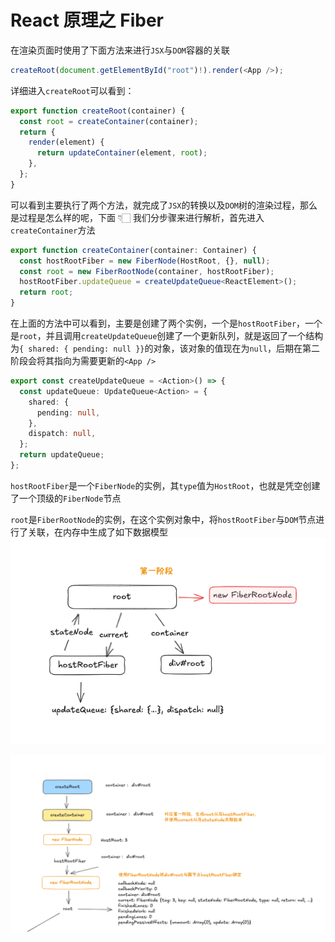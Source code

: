 # React 原理之 Fiber

在渲染页面时使用了下面方法来进行`JSX`与`DOM`容器的关联

```ts
createRoot(document.getElementById("root")!).render(<App />);
```

详细进入`createRoot`可以看到：

```ts
export function createRoot(container) {
  const root = createContainer(container);
  return {
    render(element) {
      return updateContainer(element, root);
    },
  };
}
```

可以看到主要执行了两个方法，就完成了`JSX`的转换以及`DOM`树的渲染过程，那么是过程是怎么样的呢，下面 👇🏻 我们分步骤来进行解析，首先进入`createContainer`方法

```ts
export function createContainer(container: Container) {
  const hostRootFiber = new FiberNode(HostRoot, {}, null);
  const root = new FiberRootNode(container, hostRootFiber);
  hostRootFiber.updateQueue = createUpdateQueue<ReactElement>();
  return root;
}
```

在上面的方法中可以看到，主要是创建了两个实例，一个是`hostRootFiber`，一个是`root`，并且调用`createUpdateQueue`创建了一个更新队列，就是返回了一个结构为`{ shared: { pending: null }}`的对象，该对象的值现在为`null`，后期在第二阶段会将其指向为需要更新的`<App />`

```ts
export const createUpdateQueue = <Action>() => {
  const updateQueue: UpdateQueue<Action> = {
    shared: {
      pending: null,
    },
    dispatch: null,
  };
  return updateQueue;
};
```

`hostRootFiber`是一个`FiberNode`的实例，其`type`值为`HostRoot`，也就是凭空创建了一个顶级的`FiberNode`节点

`root`是`FiberRootNode`的实例，在这个实例对象中，将`hostRootFiber`与`DOM`节点进行了关联，在内存中生成了如下数据模型
![02.1](image-2.png)

![02.2](image.png)
